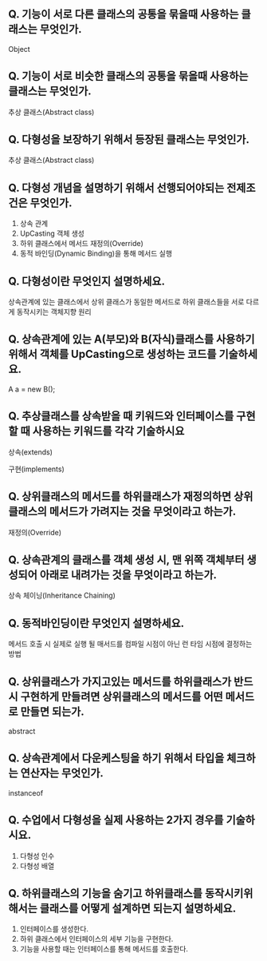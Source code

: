 ## Q. 기능이 서로 다른 클래스의 공통을 묶을때 사용하는 클래스는 무엇인가.

Object

## Q. 기능이 서로 비슷한 클래스의 공통을 묶을때 사용하는 클래스는 무엇인가.

추상 클래스(Abstract class)

## Q. 다형성을 보장하기 위해서 등장된 클래스는 무엇인가.

추상 클래스(Abstract class)

## Q. 다형성 개념을 설명하기 위해서 선행되어야되는 전제조건은 무엇인가.

1. 상속 관계
2. UpCasting 객체 생성
3. 하위 클래스에서 메서드 재정의(Override)
4. 동적 바인딩(Dynamic Binding)을 통해 메서드 실행

## Q. 다형성이란 무엇인지 설명하세요.

상속관계에 있는 클래스에서 상위 클래스가 동일한 메서드로 하위 클래스들을 서로 다르게 동작시키는 객체지향 원리

## Q. 상속관계에 있는 A(부모)와 B(자식)클래스를 사용하기 위해서 객체를 UpCasting으로 생성하는 코드를 기술하세요.

A a = new B();

## Q. 추상클래스를 상속받을 때 키워드와 인터페이스를 구현할 때 사용하는 키워드를 각각 기술하시요

상속(extends)

구현(implements)

## Q. 상위클래스의 메서드를 하위클래스가 재정의하면 상위클래스의 메서드가 가려지는 것을 무엇이라고 하는가.

재정의(Override)

## Q. 상속관계의 클래스를 객체 생성 시, 맨 위쪽 객체부터 생성되어 아래로 내려가는 것을 무엇이라고 하는가.

상속 체이닝(Inheritance Chaining)

## Q. 동적바인딩이란 무엇인지 설명하세요.

메서드 호출 시 실제로 실행 될 매서드를 컴파일 시점이 아닌 런 타임 시점에 결정하는 방법

## Q. 상위클래스가 가지고있는 메서드를 하위클래스가 반드시 구현하게 만들려면 상위클래스의 메서드를 어떤 메서드로 만들면 되는가.

abstract

## Q. 상속관계에서 다운케스팅을 하기 위해서 타입을 체크하는 연산자는 무엇인가.

instanceof

## Q. 수업에서 다형성을 실제 사용하는 2가지 경우를 기술하시요.

1. 다형성 인수
2. 다형성 배열

## Q. 하위클래스의 기능을 숨기고 하위클래스를 동작시키위해서는 클래스를 어떻게 설계하면 되는지 설명하세요.

 1. 인터페이스를 생성한다.
 2. 하위 클래스에서 인터페이스의 세부 기능을 구현한다.
 3. 기능을 사용할 때는 인터페이스를 통해 메서드를 호출한다.